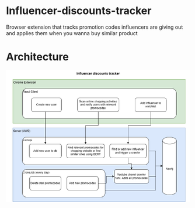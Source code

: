 # Influencer-discounts-tracker
Browser extension that tracks promotion codes influencers are giving out and applies them when you wanna buy similar product

# Architecture
![architecture diagram](https://raw.githubusercontent.com/khamzakhamzakhamza/Influencer-discounts-tracker/refs/heads/main/diagram/idt-06-02-25.png)